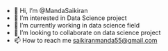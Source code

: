 - 👋 Hi, I’m @MandaSaikiran
- 👀 I’m interested in Data Science project 
- 🌱 I’m currently working in data science field
- 💞️ I’m looking to collaborate on data science project 
- 📫 How to reach me saikiranmanda55@gmail.com

<!---
MandaSaikiran/MandaSaikiran is a ✨ special ✨ repository because its `README.md` (this file) appears on your GitHub profile.
You can click the Preview link to take a look at your changes.
--->
